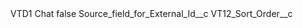 <?xml version="1.0" encoding="UTF-8"?>
<CustomMetadata xmlns="http://soap.sforce.com/2006/04/metadata" xmlns:xsi="http://www.w3.org/2001/XMLSchema-instance">
    <label>VTD1 Chat</label>
    <protected>false</protected>
    <values>
        <field>Source_field_for_External_Id__c</field>
        <value xsi:nil="true"/>
    </values>
    <values>
        <field>VT12_Sort_Order__c</field>
        <value xsi:nil="true"/>
    </values>
</CustomMetadata>
